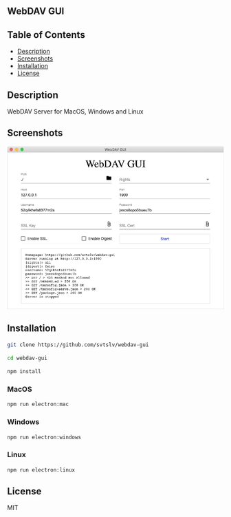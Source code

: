 ## WebDAV GUI

## Table of Contents

- [Description](#description)
- [Screenshots](#screenshots)
- [Installation](#installation)
- [License](#license)

## Description

WebDAV Server for MacOS, Windows and Linux

## Screenshots

![](https://github.com/svtslv/webdav-gui/raw/master/screenshots/public.png)

## Installation

```bash
git clone https://github.com/svtslv/webdav-gui
```

```bash
cd webdav-gui
```

```bash
npm install
```

### MacOS

```bash
npm run electron:mac
```

### Windows

```bash
npm run electron:windows
```

### Linux

```bash
npm run electron:linux
```

## License

MIT


